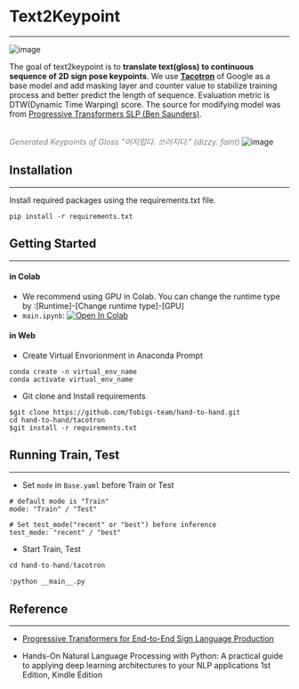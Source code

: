 # Text2Keypoint

----------------------

![image](https://user-images.githubusercontent.com/68496320/105183985-292ac400-5b72-11eb-93ec-4601ddcd9132.png)

The goal of text2keypoint is to **translate text(gloss) to continuous sequence of 2D sign pose keypoints**. We use **<u>Tacotron</u>** of Google as a base model and add masking layer and counter value to stabilize training process and better predict the length of sequence. Evaluation metric is DTW(Dynamic Time Warping) score. The source for modifying model was from [Progressive Transformers SLP (Ben Saunders)](https://github.com/BenSaunders27/ProgressiveTransformersSLP). 
<br/>
<br/>

<span style="color:grey">_Generated Keypoints of Gloss "어지럽다. 쓰러지다." (dizzy. faint)_</span>
![image](https://user-images.githubusercontent.com/68496320/105183542-a9045e80-5b71-11eb-8f72-af6b77e0453c.png)


 
 
## Installation

------------------------------

Install required packages using the requirements.txt file.

```
pip install -r requirements.txt
```

## Getting Started

---------------------

#### in Colab

- We recommend using GPU in Colab. You can change the runtime type by :[Runtime]-[Change runtime type]-[GPU] 
- `main.ipynb`: [![Open In Colab](https://colab.research.google.com/assets/colab-badge.svg)](https://colab.research.google.com/github/Tobigs-team/hand-to-hand/blob/text2keypoint/text2keypoint/main.ipynb)

#### in Web

* Create Virtual Envorionment in Anaconda Prompt

```
conda create -n virtual_env_name
conda activate virtual_env_name
```

* Git clone and Install requirements

```
$git clone https://github.com/Tobigs-team/hand-to-hand.git
cd hand-to-hand/tacotron
$git install -r requirements.txt
```

## Running Train, Test

-------------------

* Set  `mode`  in `Base.yaml`  before Train or Test


```
# default mode is "Train"
mode: "Train" / "Test"

# Set test_mode("recent" or "best") before inference
test_mode: "recent" / "best"
```

* Start Train, Test

```python
cd hand-to-hand/tacotron

!python __main__.py
```

## Reference

------------------------------------------

* [Progressive Transformers for End-to-End Sign Language Production](https://github.com/BenSaunders27/ProgressiveTransformersSLP)

* Hands-On Natural Language Processing with Python: A practical guide to applying deep learning architectures to your NLP applications 1st Edition, Kindle Edition
